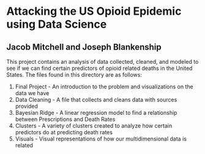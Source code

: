 # Attacking the US Opioid Epidemic using Data Science
## Jacob Mitchell and Joseph Blankenship
This project contains an analysis of data collected, cleaned, and modeled to see if we can find certain predictors of opioid related deaths in the United States. The files found in this directory are as follows:
1. Final Project - An introduction to the problem and visualizations on the data we have
2. Data Cleaning - A file that collects and cleans data with sources provided
3. Bayesian Ridge -  A linear regression model to find a relationship between Prescriptions and Death Rates
4. Clusters - A variety of clusters created to analyze how certain predictors do at predicting death rates
5. Visuals - Visual representations of how our multidimensional data is related